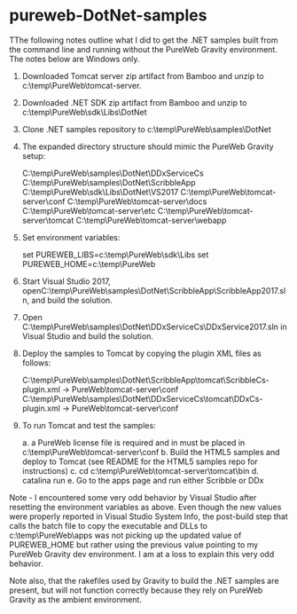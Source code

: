pureweb-DotNet-samples
=====================

TThe following notes outline what I did to get the .NET samples built from the command line and running without the PureWeb Gravity environment. The notes below are Windows only.

1. Downloaded Tomcat server zip artifact from Bamboo and unzip to c:\temp\PureWeb\tomcat-server.

2. Downloaded .NET SDK zip artifact from Bamboo and unzip to c:\temp\PureWeb\sdk\Libs\DotNet

3. Clone .NET samples repository to c:\temp\PureWeb\samples\DotNet

4. The expanded directory structure should mimic the PureWeb Gravity setup:
    
   C:\temp\PureWeb\samples\DotNet\DDxServiceCs
   C:\temp\PureWeb\samples\DotNet\ScribbleApp
   C:\temp\PureWeb\sdk\Libs\DotNet\VS2017
   C:\temp\PureWeb\tomcat-server\conf
   C:\temp\PureWeb\tomcat-server\docs
   C:\temp\PureWeb\tomcat-server\etc
   C:\temp\PureWeb\tomcat-server\tomcat
   C:\temp\PureWeb\tomcat-server\webapp

5. Set environment variables:
   
   set PUREWEB_LIBS=c:\temp\PureWeb\sdk\Libs
   set PUREWEB_HOME=c:\temp\PureWeb
   
6. Start Visual Studio 2017, openC:\temp\PureWeb\samples\DotNet\ScribbleApp\ScribbleApp2017.sln, and build the solution.

7. Open C:\temp\PureWeb\samples\DotNet\DDxServiceCs\DDxService2017.sln in Visual Studio and build the solution.

8. Deploy the samples to Tomcat by copying the plugin XML files as follows:

   C:\temp\PureWeb\samples\DotNet\ScribbleApp\tomcat\ScribbleCs-plugin.xml -> PureWeb\tomcat-server\conf
   C:\temp\PureWeb\samples\DotNet\DDxServiceCs\tomcat\DDxCs-plugin.xml -> PureWeb\tomcat-server\conf

7. To run Tomcat and test the samples:

   a. a PureWeb license file is required and in must be placed in c:\temp\PureWeb\tomcat-server\conf
   b. Build the HTML5 samples and deploy to Tomcat (see README for the HTML5 samples repo for instructions)
   c. cd c:\temp\PureWeb\tomcat-server\tomcat\bin
   d. catalina run
   e. Go to the apps page and run either Scribble or DDx

Note - I encountered some very odd behavior by Visual Studio after resetting the environment variables as above. Even though the new values were properly reported in Visual Studio System Info, the post-build step that calls the batch file to copy the executable and DLLs to c:\temp\PureWeb\apps was not picking up the updated value of PUREWEB_HOME but rather using the previous value pointing to my PureWeb Gravity dev environment. I am at a loss to explain this very odd behavior.

Note also, that the rakefiles used by Gravity to build the .NET samples are present, but will not function correctly because they rely on PureWeb Gravity as the ambient environment.

